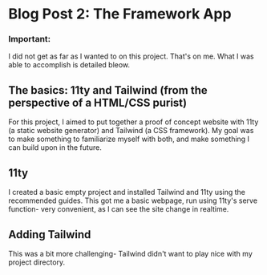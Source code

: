 # Blog Post 2: The Framework App

### Important:
I did not get as far as I wanted to on this project. That's on me. What I was able to accomplish is detailed bleow.

## The basics: 11ty and Tailwind (from the perspective of a HTML/CSS purist)
For this project, I aimed to put together a proof of concept website with 11ty (a static website generator) and Tailwind (a CSS framework). My goal was to make something to familiarize myself with both, and make something I can build upon in the future.

## 11ty
I created a basic empty project and installed Tailwind and 11ty using the recommended guides. This got me a basic webpage, run using 11ty's serve function- very convenient, as I can see the site change in realtime.

## Adding Tailwind
This was a bit more challenging- Tailwind didn't want to play nice with my project directory.

